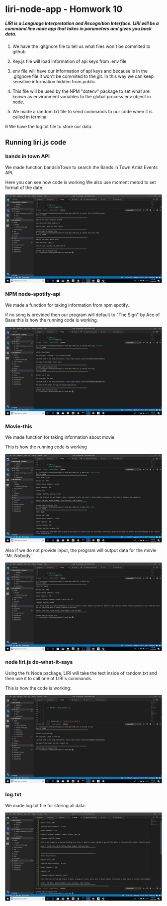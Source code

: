 # liri-node-app - Homwork 10

##### LIRI is a Language Interpretation and Recognition Interface. LIRI will be a command line node app that takes in parameters and gives you back data.

1. We have the .gitgnore file to tell us what files won't be commited to github

2. Key.js file will load information of api keys from .env file

3. env file will have our information of api keys and because is in the .gitgnore file it won't be commited to the git.
In this way we can keep sensitive information hidden from public.

4. This file will be used by the NPM "dotenv" package to set what are known as environment variables to the global process.env object in node.

5. We made a random.txt file to send commands to our code when it is called in terminal

6 We have the log.txt file to store our data.

## Running liri.js code

### bands in town API

We made function bandsInTown to search the Bands in Town Artist Events API.

Here you can see how code is working
We also use moment metod to set format of the date.

![concert-this](https://github.com/nenadlazarevic/liri-node-app/blob/master/assets/images/concert-this.png)

### NPM node-spotify-api

We made a function for taking information from npm spotify.

If no song is provided then our program will default to "The Sign" by Ace of Base
this is how the running code is working.


![GitHub Logo](https://github.com/nenadlazarevic/liri-node-app/blob/master/assets/images/spotify.png)

### Movie-this

We made function for taking information about movie

This is how the running code is working

![GitHub Logo](https://github.com/nenadlazarevic/liri-node-app/blob/master/assets/images/movie.png)

Also if we do not provide input, the program will output data for the movie 'Mr. Nobody.'

![GitHub Logo](https://github.com/nenadlazarevic/liri-node-app/blob/master/assets/images/defoult%20movie.png)

### node liri.js do-what-it-says

Using the fs Node package, LIRI will take the text inside of random.txt and then use it to call one of LIRI's commands.

This is how the code is working:

![GitHub Logo](https://github.com/nenadlazarevic/liri-node-app/blob/master/assets/images/do-what.png)

### log.txt

We made log.txt file for storing all data:

![GitHub Logo](https://github.com/nenadlazarevic/liri-node-app/blob/master/assets/images/log.png)





